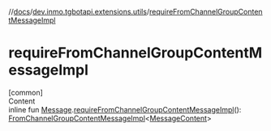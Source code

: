 //[docs](../../index.md)/[dev.inmo.tgbotapi.extensions.utils](index.md)/[requireFromChannelGroupContentMessageImpl](require-from-channel-group-content-message-impl.md)



# requireFromChannelGroupContentMessageImpl  
[common]  
Content  
inline fun [Message](../dev.inmo.tgbotapi.types.message.abstracts/-message/index.md).[requireFromChannelGroupContentMessageImpl](require-from-channel-group-content-message-impl.md)(): [FromChannelGroupContentMessageImpl](../dev.inmo.tgbotapi.types.message/-from-channel-group-content-message-impl/index.md)<[MessageContent](../dev.inmo.tgbotapi.types.message.content.abstracts/-message-content/index.md)>  



